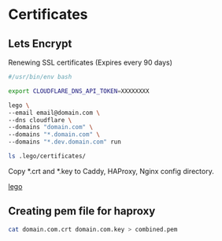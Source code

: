 # Certificates

## Lets Encrypt

Renewing SSL certificates (Expires every 90 days)

```bash
#/usr/bin/env bash

export CLOUDFLARE_DNS_API_TOKEN=XXXXXXXX

lego \ 
--email email@domain.com \ 
--dns cloudflare \ 
--domains "domain.com" \ 
--domains "*.domain.com" \ 
--domains "*.dev.domain.com" run

ls .lego/certificates/
```

Copy *.crt and *.key to Caddy, HAProxy, Nginx config directory.

[lego](https://go-acme.github.io/lego/)

## Creating pem file for haproxy

```bash
cat domain.com.crt domain.com.key > combined.pem
```
